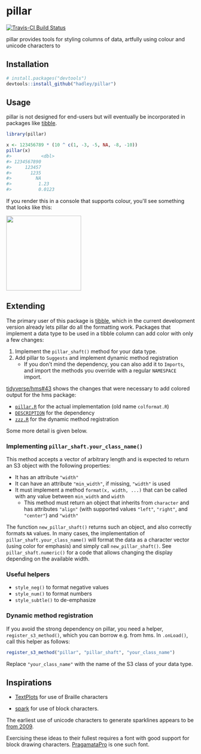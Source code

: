 
<!-- README.md is generated from README.Rmd. Please edit that file -->
pillar
======

[![Travis-CI Build Status](https://travis-ci.org/hadley/pillar.svg?branch=master)](https://travis-ci.org/hadley/pillar)

pillar provides tools for styling columns of data, artfully using colour and unicode characters to

Installation
------------

``` r
# install.packages("devtools")
devtools::install_github("hadley/pillar")
```

Usage
-----

pillar is not designed for end-users but will eventually be incorporated in packages like [tibble](http://tibble.tidyverse.org).

``` r
library(pillar)

x <- 123456789 * (10 ^ c(1, -3, -5, NA, -8, -10))
pillar(x)
#>           <dbl>
#> 1234567890     
#>     123457     
#>       1235     
#>         NA     
#>          1.23  
#>          0.0123
```

If you render this in a console that supports colour, you'll see something that looks like this:

<img src="man/figures/colours.png" width="200px" />

Extending
---------

The primary user of this package is [tibble](https://github.com/tidyverse/tibble), which in the current development version already lets pillar do all the formatting work. Packages that implement a data type to be used in a tibble column can add color with only a few changes:

1.  Implement the `pillar_shaft()` method for your data type.
2.  Add pillar to `Suggests` and implement dynamic method registration
    -   If you don't mind the dependency, you can also add it to `Imports`, and import the methods you override with a regular `NAMESPACE` import.

[tidyverse/hms\#43](https://github.com/tidyverse/hms/pull/43) shows the changes that were necessary to add colored output for the hms package:

-   [`pillar.R`](https://github.com/tidyverse/hms/pull/43/files#diff-a63dd6b1da682a8549d03475ac91cdcf) for the actual implementation (old name `colformat.R`)
-   [`DESCRIPTION`](https://github.com/tidyverse/hms/pull/43/files#diff-35ba4a2677442e210c23a00a5601aba3) for the dependency
-   [`zzz.R`](https://github.com/tidyverse/hms/pull/43/files#diff-e549505eb95036528ca3b125f62915a6) for the dynamic method registration

Some more detail is given below.

### Implementing `pillar_shaft.your_class_name()`

This method accepts a vector of arbitrary length and is expected to return an S3 object with the following properties:

-   It has an attribute `"width"`
-   It can have an attribute `"min_width"`, if missing, `"width"` is used
-   It must implement a method `format(x, width, ...)` that can be called with any value between `min_width` and `width`
    -   This method must return an object that inherits from `character` and has attributes `"align"` (with supported values `"left"`, `"right"`, and `"center"`) and `"width"`

The function `new_pillar_shaft()` returns such an object, and also correctly formats `NA` values. In many cases, the implementation of `pillar_shaft.your_class_name()` will format the data as a character vector (using color for emphasis) and simply call `new_pillar_shaft()`. See `pillar_shaft.numeric()` for a code that allows changing the display depending on the available width.

### Useful helpers

-   `style_neg()` to format negative values
-   `style_num()` to format numbers
-   `style_subtle()` to de-emphasize

### Dynamic method registration

If you avoid the strong dependency on pillar, you need a helper, `register_s3_method()`, which you can borrow e.g. from hms. In `.onLoad()`, call this helper as follows:

``` r
register_s3_method("pillar", "pillar_shaft", "your_class_name")
```

Replace `"your_class_name"` with the name of the S3 class of your data type.

Inspirations
------------

-   [TextPlots](https://github.com/sunetos/TextPlots.jl) for use of Braille characters

-   [spark](https://github.com/holman/spark) for use of block characters.

The earliest use of unicode characters to generate sparklines appears to be [from 2009](https://blog.jonudell.net/2009/01/13/fuel-prices-and-pageviews/).

Exercising these ideas to their fullest requires a font with good support for block drawing characters. [PragamataPro](https://www.fsd.it/shop/fonts/pragmatapro/) is one such font.
